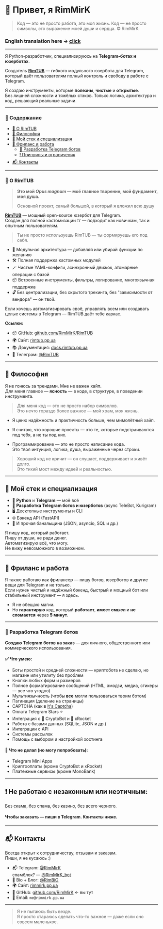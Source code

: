 # 👋 Привет, я RimMirK

> Код — это не просто работа, это моя жизнь. Код — не просто символы, это выражение моей души и сердца. © RimMirK

### English translation here -> [click](README.md)

---

Я Python-разработчик, специализируюсь на **Telegram-ботах и юзерботах**.

Создатель [**RimTUB**](https://github.com/RimTUB/RimTUB) — гибкого модульного юзербота для Telegram, который даёт пользователям полный контроль и свободу в работе с Telegram.

Я создаю инструменты, которые **полезны**, **чистые** и **открытые**.  
Без лишней сложности и тяжёлых стэков. Только логика, архитектура и код, решающий реальные задачи.

---

### 🧾 Содержание

- [🔧 О RimTUB](#-о-rimtub)
- [💭 Философия](#-философия)
- [🧠 Мой стек и специализация](#-мой-стек-и-специализация)
- [💼 Фриланс и работа](#-фриланс-и-работа)
  - [🤖 Разработка Telegram ботов](#-разработка-telegram-ботов)
  - [❗ Принципы и ограничения](#-не-работаю-с-незаконным-или-неэтичным)
- [📬 Контакты](#-контакты)

---

### 🔧 О RimTUB

> **Это мой _Opus magnum_ — моё главное творение, мой фундамент, моя душа.**
>
> Основной проект, самый большой, в который я вложил всю душу


[**RimTUB**](https://github.com/RimMirK/RimTUB) — мощный open-source юзербот для Telegram.  
Создан для полной кастомизации тг — подходит как новичкам, так и опытным пользователям.

> Ты не просто используешь RimTUB — ты формируешь его под себя.

- 🧩 Модульная архитектура — добавляй или убирай функции по желанию  
- 🛠️ Полная поддержка кастомных модулей  
- 🪄 Чистые YAML-конфиги, асинхронный движок, атомарные операции с базой  
- 📦 Встроенные инструменты, фильтры, логирование, многоязычная поддержка  
- 🔓 Без централизации, без скрытого трекинга, без "зависимости от вендора" — он твой.

Если хочешь автоматизировать своё, управлять всем или создавать целые системы в Telegram — RimTUB даёт тебе каркас.

**Ссылки:**  
- 📦 GitHub: [github.com/RimMirK/RimTUB](https://github.com/RimMirK/RimTUB)  
- 🌍 Сайт: [rimtub.pp.ua](https://rimtub.pp.ua)  
- 📚 Документация: [docs.rimtub.pp.ua](https://docs.rimtub.pp.ua)  
- 💬 Телеграм: [@RimTUB](https://t.me/RimTUB)

---

## 💭 Философия

Я не гонюсь за трендами. Мне не важен хайп.  
Для меня главное — **ясность** — в коде, в структуре, в поведении инструмента.

> Для меня код — это не просто набор символов.  
> Это нечто гораздо более важное — мой храм, моя жизнь.

- Я ценю надёжность и практичность больше, чем мимолётный хайп.

- Я считаю, что хорошие проекты — это те, которые подстраиваются под тебя, а не ты под них.

- Программирование — это не просто написание кода.  
  Это твоя интуиция, логика, душа, выраженные через строки.

> Хороший код не кричит — он слушает, поддерживает и живёт долго.  
> Это тихий мост между идеей и реальностью.

---

## 🧠 Мой стек и специализация

- 🧠 **Python** и **Telegram** — моё всё  
- 💬 **Разработка Telegram ботов и юзерботов** (async TeleBot, Kurigram)  
- 🖥️ Десктопные инструменты и CLI  
- 🌐 Бэкенд API (FastAPI)  
- 🧩 И прочая банальщина (JSON, asyncio, SQL и др.)

Я пишу код, который работает.  
Пишу от души, не ради денег.  
Автоматизирую всё, что могу.  
Не вижу невозможного в возможном.

---

## 💼 Фриланс и работа

Я также работаю как фрилансер — пишу ботов, юзерботов и другие вещи для Telegram и не только.  
Если нужен чистый и надёжный бэкенд, быстрый и мощный бот или стабильный инструмент — я здесь.

- Я не обещаю магии.  
- Но **гарантирую** код, который **работает**, **имеет смысл** и **не сломается** через **5 минут**.

---

### 🤖 Разработка Telegram ботов

**Создаю Telegram ботов на заказ** — для личного, общественного или коммерческого использования.

#### ✅ Что умею:
- Боты простой и средней сложности — криптобота не сделаю, но магазин или утилиту без проблем 
- Кнопки любых форм и размеров
- Полное форматирование сообщений (HTML, эмодзи, медиа, стикеры — все что угодно)  
- Мультиязычность (чтобы **все** могли пользоваться твоим ботом)  
- Пагинация (деление на страницы)  
- CAPTCHA (как в [It's Captcha](https://github.com/RimMirK/ItsCaptchaBot))  
- Оплата Telegram Stars ⭐️  
- Интеграция с 🦋 CryptoBot и 🚀 xRocket  
- Работа с базами данных (SQLite, JSON и др.)  
- Интеграции с API  
- Системы рассылок
- Помощь с выбором и настройкой хостинга

#### 🚫 Что не делал (но могу попробовать):
- Telegram Mini Apps  
- Криптооплаты (кроме CryptoBot и xRocket)  
- Платежные сервисы (кроме MonoBank)

---

## ❗ Не работаю с незаконным или неэтичным:  
Без скама, без спама, без казино, без всего черного.

#### Чтобы заказать — пиши в Telegram. Контакты ниже.

---

## 📬 Контакты

Всегда открыт к сотрудничеству, отзывам и заказам.  
Пиши, я не кусаюсь :)

- 📬 Telegram: [@RimMirK](https://t.me/RimMirK)  
  спамблок? — [@RimMirK_bot](https://t.me/RimMirK_bot)  
- 📑 Bio + Блог: [@RimBiO](https://t.me/RimBiO)
- 🌍 Сайт: [rimmirk.pp.ua](https://rimmirk.pp.ua)  
- 📂 GitHub: [github.com/RimMirK](https://github.com/RimMirK) <- вы тут
- 📨 Email: `me@rimmirk.pp.ua`

---

> Я не пытаюсь быть везде.  
> Я просто стараюсь сделать что-то важное — даже если оно совсем маленькое.